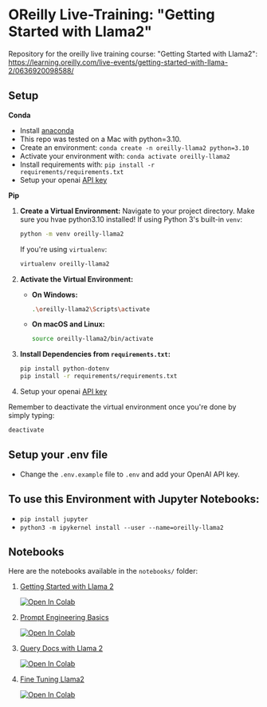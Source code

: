 # OReilly Live-Training: "Getting Started with Llama2"

Repository for the oreilly live training course: "Getting Started with Llama2": https://learning.oreilly.com/live-events/getting-started-with-llama-2/0636920098588/

## Setup

**Conda**

- Install [anaconda](https://www.anaconda.com/download)
- This repo was tested on a Mac with python=3.10.
- Create an environment: `conda create -n oreilly-llama2 python=3.10`
- Activate your environment with: `conda activate oreilly-llama2`
- Install requirements with: `pip install -r requirements/requirements.txt`
- Setup your openai [API key](https://platform.openai.com/)

**Pip**


1. **Create a Virtual Environment:**
    Navigate to your project directory. Make sure you hvae python3.10 installed!
    If using Python 3's built-in `venv`:
    ```bash
    python -m venv oreilly-llama2
    ```
    If you're using `virtualenv`:
    ```bash
    virtualenv oreilly-llama2
    ```

2. **Activate the Virtual Environment:**
    - **On Windows:**
      ```bash
      .\oreilly-llama2\Scripts\activate
      ```
    - **On macOS and Linux:**
      ```bash
      source oreilly-llama2/bin/activate
      ```

3. **Install Dependencies from `requirements.txt`:**
    ```bash
    pip install python-dotenv
    pip install -r requirements/requirements.txt
    ```

4. Setup your openai [API key](https://platform.openai.com/)

Remember to deactivate the virtual environment once you're done by simply typing:
```bash
deactivate
```

## Setup your .env file

- Change the `.env.example` file to `.env` and add your OpenAI API key.

## To use this Environment with Jupyter Notebooks:

- ```pip install jupyter```
- ```python3 -m ipykernel install --user --name=oreilly-llama2```


## Notebooks

Here are the notebooks available in the `notebooks/` folder:

1. [Getting Started with Llama 2](notebooks/1.0-ls-Getting-Started-With-Llama2.ipynb)

   [![Open In Colab](https://colab.research.google.com/assets/colab-badge.svg)](https://colab.research.google.com/github/EnkrateiaLucca/llama2_oreilly_live_training/blob/main/notebooks/1.0-ls-Getting-Started-With-Llama2.ipynb)

2. [Prompt Engineering Basics](notebooks/2.0-ls-Prompt-Engineering-Llama2.ipynb)

   [![Open In Colab](https://colab.research.google.com/assets/colab-badge.svg)](https://colab.research.google.com/github/EnkrateiaLucca/llama2_oreilly_live_training/blob/main/notebooks/2.0-ls-Prompt-Engineering-Llama2.ipynb)

3. [Query Docs with Llama 2](notebooks/3.0-ls-Query-Docs-Llama2.ipynb)

   [![Open In Colab](https://colab.research.google.com/assets/colab-badge.svg)](https://colab.research.google.com/github/EnkrateiaLucca/llama2_oreilly_live_training/blob/main/notebooks/3.0-ls-Query-Docs-Llama2.ipynb)

4. [Fine Tuning Llama2](notebooks/4.0-ls-Fine-Tuning-Llama2.ipynb)

   [![Open In Colab](https://colab.research.google.com/assets/colab-badge.svg)](https://colab.research.google.com/github/EnkrateiaLucca/llama2_oreilly_live_training/blob/main/notebooks/4.0-ls-Fine-Tuning-Llama2.ipynb)


